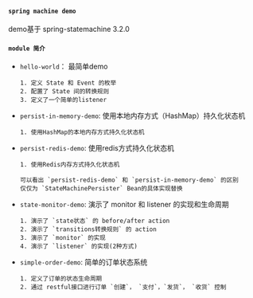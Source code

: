 #### `spring machine demo `
demo基于 spring-statemachine 3.2.0

#### `module 简介`
- `hello-world`： 最简单demo
    ```
    1. 定义 State 和 Event 的枚举
    2. 配置了 State 间的转换规则
    3. 定义了一个简单的listener
    ```


- `persist-in-memory-demo`: 使用本地内存方式（HashMap）持久化状态机
    ```
    1. 使用HashMap的本地内存方式持久化状态机
    ```

- `persist-redis-demo`: 使用redis方式持久化状态机
    ```
    1. 使用Redis内存方式持久化状态机
    
    可以看出 `persist-redis-demo` 和 `persist-in-memory-demo` 的区别
    仅仅为 `StateMachinePersister` Bean的具体实现替换
    ```

- `state-monitor-demo`: 演示了 monitor 和 listener 的实现和生命周期
    ```
    1. 演示了 `state状态` 的 before/after action
    2. 演示了 `transitions转换规则` 的 action
    3. 演示了 `monitor` 的实现
    4. 演示了 `listener` 的实现(2种方式)
    ```
  
- `simple-order-demo`: 简单的订单状态系统
  ```
  1. 定义了订单的状态生命周期
  2. 通过 restful接口进行订单 `创建`， `支付`，`发货`， `收货` 控制
  ```